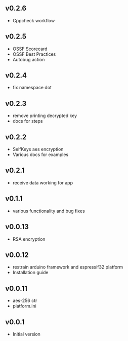 ## v0.2.6

- Cppcheck workflow

## v0.2.5

- OSSF Scorecard
- OSSF Best Practices
- Autobug action

## v0.2.4

- fix namespace dot

## v0.2.3

- remove printing decrypted key
- docs for steps

## v0.2.2

- SelfKeys aes encryption
- Various docs for examples

## v0.2.1

- receive data working for app

## v0.1.1

- various functionality and bug fixes

## v0.0.13

- RSA encryption

## v0.0.12

- restrain arduino framework and espressif32 platform
- Installation guide

## v0.0.11

- aes-256 ctr
- platform.ini

## v0.0.1

- Initial version

